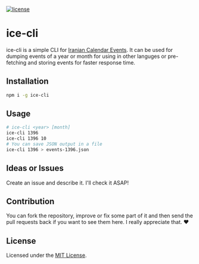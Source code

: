 [![license](https://img.shields.io/github/license/mamal72/ice-cli.svg)](https://github.com/mamal72/ice-cli/blob/master/LICENSE)

# ice-cli
ice-cli is a simple CLI for [Iranian Calendar Events](https://github.com/mamal72/iranian-calendar-events). It can be used for dumping events of a year or month for using in other languges or pre-fetching and storing events for faster response time.

## Installation

```bash
npm i -g ice-cli
```

## Usage

```bash
# ice-cli <year> [month]
ice-cli 1396
ice-cli 1396 10
# You can save JSON output in a file
ice-cli 1396 > events-1396.json
```

## Ideas or Issues

Create an issue and describe it. I'll check it ASAP!

## Contribution

You can fork the repository, improve or fix some part of it and then send the pull requests back if you want to see them here. I really appreciate that. :heart:

## License

Licensed under the [MIT License](https://github.com/mamal72/ice-cli/blob/master/LICENSE).
